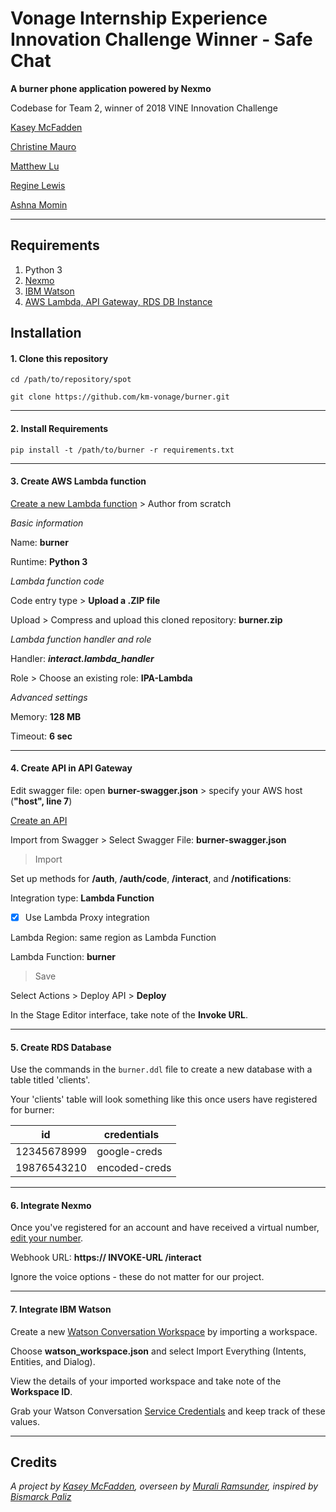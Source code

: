 # Vonage Internship Experience Innovation Challenge Winner - Safe Chat

**A burner phone application powered by Nexmo**

Codebase for Team 2, winner of 2018 VINE Innovation Challenge

[Kasey McFadden](https://www.linkedin.com/in/kaseymcfadden/)

[Christine Mauro](https://www.linkedin.com/in/christine-mauro/)

[Matthew Lu](https://www.linkedin.com/in/matt-lu/)

[Regine Lewis](https://www.linkedin.com/in/regine-lewis-2a902310a/)

[Ashna Momin](https://www.linkedin.com/in/ashna-momin-55a490141/)

------

## Requirements

1. Python 3
2. [Nexmo](https://nexmo.com/sign-up)
3. [IBM Watson](https://www.ibm.com/watson/)
4. [AWS Lambda, API Gateway, RDS DB Instance](https://aws.amazon.com/free/)

## Installation

#### 1. Clone this repository

`cd /path/to/repository/spot`

`git clone https://github.com/km-vonage/burner.git`

___

#### 2. Install Requirements

`pip install -t /path/to/burner -r requirements.txt`

___

#### 3. Create AWS Lambda function

[Create a new Lambda function](https://console.aws.amazon.com/lambda#/create/) > Author from scratch

_Basic information_

Name: **burner**

Runtime: **Python 3**

_Lambda function code_

Code entry type > **Upload a .ZIP file**

Upload > Compress and upload this cloned repository: **burner.zip**

_Lambda function handler and role_

Handler: **_interact.lambda_handler_**

Role > Choose an existing role: **IPA-Lambda**

_Advanced settings_

Memory: **128 MB**

Timeout: **6 sec**

___

#### 4. Create API in API Gateway

Edit swagger file: open **burner-swagger.json** > specify your AWS host (**"host", line 7**)

[Create an API](https://console.aws.amazon.com/apigateway#/apis/create)

Import from Swagger > Select Swagger File: **burner-swagger.json**

> Import 

Set up methods for **/auth**, **/auth/code**, **/interact**, and **/notifications**:

Integration type: **Lambda Function**

- [x] Use Lambda Proxy integration

Lambda Region: same region as Lambda Function

Lambda Function: **burner** 

> Save

Select Actions > Deploy API > **Deploy**

In the Stage Editor interface, take note of the **Invoke URL**.

___

#### 5. Create RDS Database

Use the commands in the `burner.ddl` file to create a new database with a table titled 'clients'.

Your 'clients' table will look something like this once users have registered for burner:

|      id       |  credentials  |
| ------------- |---------------|
| 12345678999   | google-creds  |
| 19876543210   | encoded-creds |

___

#### 6. Integrate Nexmo

Once you've registered for an account and have received a virtual number, [edit your number](https://dashboard.nexmo.com/your-numbers).

Webhook URL: **https:// INVOKE-URL /interact**

Ignore the voice options - these do not matter for our project.

___

#### 7. Integrate IBM Watson

Create a new [Watson Conversation Workspace](https://watson-conversation.ng.bluemix.net) by importing a workspace.

Choose **watson_workspace.json** and select Import Everything (Intents, Entities, and Dialog).

View the details of your imported workspace and take note of the **Workspace ID**.

Grab your Watson Conversation [Service Credentials](https://www.ibm.com/watson/developercloud/doc/common/getting-started-credentials.html) and keep track of these values.

___

## Credits

*A project by [Kasey McFadden](https://www.linkedin.com/in/kaseymcfadden), overseen by [Murali Ramsunder](https://www.linkedin.com/in/murali-ramsunder-5025856/), inspired by [Bismarck Paliz](https://www.linkedin.com/in/bismarckpaliz/)*

